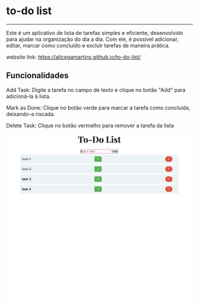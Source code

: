 # to-do list
---
 Este é um aplicativo de lista de tarefas simples e eficiente, desenvolvido para ajudar na organização do dia a dia. Com ele, é possível adicionar, editar, marcar como concluído e excluir tarefas de maneira prática.

website link: https://alicegamartins.github.io/to-do-list/

## Funcionalidades

Add Task: Digite a tarefa no campo de texto e clique no botão "Add" para adicioná-la à lista.

Mark as Done: Clique no botão verde para marcar a tarefa como concluída, deixando-a riscada.

Delete Task: Clique no botão vermelho para remover a tarefa da lista

<img src="https://github.com/alicegamartins/to-do-list/blob/1ac5cdc9444e244cadc8a8b86b89277598254dab/imagem.png" width="600">






